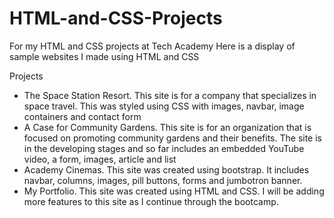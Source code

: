 # HTML-and-CSS-Projects
For my HTML and CSS projects at Tech Academy
Here is a display of sample websites I made using HTML and CSS

Projects
- The Space Station Resort.
      This site is for a company that specializes in space travel. This was 
      styled using CSS with images, navbar, image containers and contact form
- A Case for Community Gardens.
      This site is for an organization that is focused on promoting community 
      gardens and their benefits. The site is in the developing stages and so 
      far includes an embedded YouTube video, a form, images, article and list
- Academy Cinemas.
      This site was created using bootstrap. It includes navbar, columns, 
      images, pill buttons, forms and jumbotron banner.
- My Portfolio.
      This site was created using HTML and CSS. I will be adding more features 
      to this site as I continue through the bootcamp.
